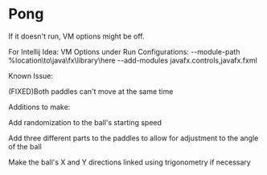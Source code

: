 # Pong
If it doesn't run, VM options might be off.

For Intellij Idea: VM Options under Run Configurations:
--module-path %location\to\java\fx\library\here --add-modules javafx.controls,javafx.fxml


Known Issue:

(FIXED)Both paddles can't move at the same time


Additions to make:

Add randomization to the ball's starting speed

Add three different parts to the paddles to allow for adjustment to the angle of the ball

Make the ball's X and Y directions linked using trigonometry if necessary
